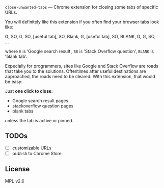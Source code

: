 `close-unwanted-tabs` — Chrome extension for closing some tabs of specific URLs.

You will definitely like this extension if you often find your browser tabs look like:

G, SO, G, SO, [useful tab], SO, Blank, G, [useful tab], SO, BLANK, G, G, SO, ...

where `G` is 'Google search result', `SO` is 'Stack Overflow question', `BLANK` is 'blank tab'.

Expecially for programmers, sites like Google and Stack Overflow are roads that take you to the solutions. Oftentimes after useful destinations are approached, the roads need to be cleared. With this extension, that would be easy:

Just **one click to close:**

- Google search result pages
- stackoverflow question pages
- blank tabs

unless the tab is active or pinned.

## TODOs

- [ ] customizable URLs
- [ ] publish to Chrome Store

## License

MPL v2.0
